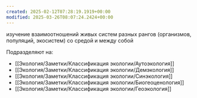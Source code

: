 ```yaml
---
created: 2025-02-12T07:28:19.1919+00:00
modified: 2025-03-26T08:07:24.2424+00:00
---
```

изучение взаимоотношений живых систем разных рангов (организмов, популяций, экосистем) со средой и между собой

Подразделяют на:
- [[Экология/Заметки/Классификация экологии/Аутоэкология]]
- [[Экология/Заметки/Классификация экологии/Демэкология]]
- [[Экология/Заметки/Классификация экологии/Синэкология]]
- [[Экология/Заметки/Классификация экологии/Биогеоценология]]
- [[Экология/Заметки/Классификация экологии/Геоэкология]]